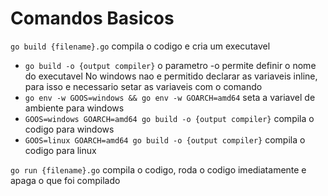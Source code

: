 # Comandos Basicos

`go build {filename}.go` compila o codigo e cria um executavel
- `go build -o {output compiler}` o parametro -o permite definir o nome do executavel 
No windows nao e permitido declarar as variaveis inline, para isso e necessario setar as variaveis com o comando
- `go env -w GOOS=windows && go env -w GOARCH=amd64` seta a variavel de ambiente para windows
- `GOOS=windows GOARCH=amd64 go build -o {output compiler}` compila o codigo para windows
- `GOOS=linux GOARCH=amd64 go build -o {output compiler}` compila o codigo para linux

`go run {filename}.go` compila o codigo, roda o codigo imediatamente e apaga o que foi compilado